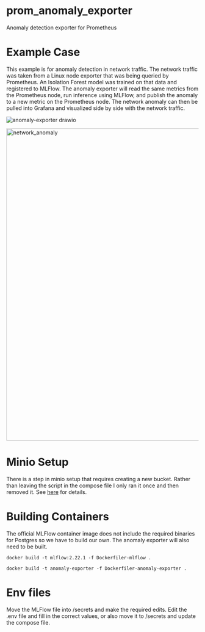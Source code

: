 # prom_anomaly_exporter
Anomaly detection exporter for Prometheus

# Example Case
This example is for anomaly detection in network traffic. The network traffic was taken from a Linux node exporter that was being queried by Prometheus. An Isolation Forest model was trained on that data and registered to MLFlow. The anomaly exporter will read the same metrics from the Prometheus node, run inference using MLFlow, and publish the anomaly to a new metric on the Prometheus node. The network anomaly can then be pulled into Grafana and visualized side by side with the network traffic.

![anomaly-exporter drawio](https://github.com/user-attachments/assets/4a240b6b-b77a-4d8f-af4f-14d919b735af)

<img width="818" alt="network_anomaly" src="https://github.com/user-attachments/assets/36e7cde0-e351-46a0-90d5-373e57542d62" />


# Minio Setup
There is a step in minio setup that requires creating a new bucket. Rather than leaving the script in the compose file I only ran it once and then removed it. See [here](https://mlflow.org/docs/latest/tracking/tutorials/remote-server/#create-composeyaml) for details.

# Building Containers
The official MLFlow container image does not include the required binaries for Postgres so we have to build our own. The anomaly exporter will also need to be built.

`docker build -t mlflow:2.22.1 -f Dockerfiler-mlflow .`

`docker build -t anomaly-exporter -f Dockerfiler-anomaly-exporter .`

# Env files
Move the MLFlow file into /secrets and make the required edits. Edit the .env file and fill in the correct values, or also move it to /secrets and update the compose file.
